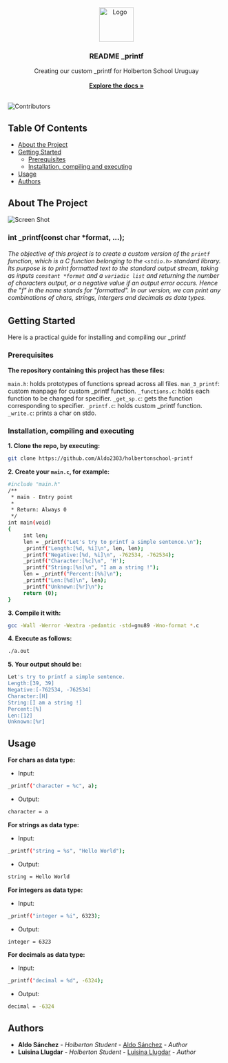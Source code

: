 <br/>
<p align="center">
  <a href="https://github.com/Aldo2303/holbertonschool-printf">
    <img src="https://blog.holbertonschool.com/wp-content/uploads/2020/04/unnamed-2.png" alt="Logo" width="80" height="80">
  </a>

  <h3 align="center">README _printf</h3>

  <p align="center">
    Creating our custom _printf for Holberton School Uruguay
    <br/>
    <br/>
    <a href="https://github.com/Aldo2303/holbertonschool-printf"><strong>Explore the docs »</strong></a>
    <br/>
    <br/>
  </p>
</p>

![Contributors](https://img.shields.io/github/contributors/Aldo2303/holbertonschool-printf?color=dark-green)

## Table Of Contents

* [About the Project](#about-the-project)
* [Getting Started](#getting-started)
  * [Prerequisites](#prerequisites)
  * [Installation, compiling and executing](#installation-compiling-and-executing)
* [Usage](#usage)
* [Authors](#authors)

## About The Project

![Screen Shot](https://upload.wikimedia.org/wikipedia/commons/6/64/Untitled-%E2%80%91-Made-with-FlexClip.gif)

### int _printf(const char *format, ...);
###### The objective of this project is to create a custom version of the ```printf``` function, which is a C function belonging to the ```<stdio.h>``` standard library. Its purpose is to print formatted text to the standard output stream, taking as inputs ```constant *format``` and a ```variadic list``` and returning the number of characters output, or a negative value if an output error occurs. Hence the "f" in the name stands for "formatted". In our version, we can print any combinations of chars, strings, intergers and decimals as data types.

## Getting Started

Here is a practical guide for installing and compiling our _printf

### Prerequisites

<b>The repository containing this project has these files:</b>

```main.h```: holds prototypes of functions spread across all files.
```man_3_printf```: custom manpage for custom _printf function.
```_functions.c```: holds each function to be changed for specifier.
```_get_sp.c```: gets the function corresponding to specifier.
```_printf.c```: holds custom _printf function.
```_write.c```: prints a char on stdo.

### Installation, compiling and executing

<b>1. Clone the repo, by executing: </b>
```sh
git clone https://github.com/Aldo2303/holbertonschool-printf
```
<b>2. Create your ```main.c```, for example: </b>
```sh
#include "main.h"
/**
 * main - Entry point
 *
 * Return: Always 0
 */
int main(void)
{
     int len;
     len = _printf("Let's try to printf a simple sentence.\n");
     _printf("Length:[%d, %i]\n", len, len);
     _printf("Negative:[%d, %i]\n", -762534, -762534);
     _printf("Character:[%c]\n", 'H');
     _printf("String:[%s]\n", "I am a string !");
     len = _printf("Percent:[%%]\n");
     _printf("Len:[%d]\n", len);
     _printf("Unknown:[%r]\n");
     return (0);
}
```
<b>3. Compile it with: </b>
```sh
gcc -Wall -Werror -Wextra -pedantic -std=gnu89 -Wno-format *.c
```
<b>4. Execute as follows: </b>
```sh
./a.out
```
<b>5. Your output should be:</b>
```sh
Let's try to printf a simple sentence.
Length:[39, 39]
Negative:[-762534, -762534]
Character:[H]
String:[I am a string !]
Percent:[%]
Len:[12]
Unknown:[%r]
```

## Usage

<b> For chars as data type: </b>
- Input:  
```sh
_printf("character = %c", a);
```
- Output:
```sh
character = a
```
<b> For strings as data type: </b>
- Input:  
```sh
_printf("string = %s", "Hello World");
```
- Output:
```sh
string = Hello World
```
<b> For integers as data type: </b>
- Input:  
```sh
_printf("integer = %i", 6323);
```
- Output:
```sh
integer = 6323
```
<b> For decimals as data type: </b>
- Input:  
```sh
_printf("decimal = %d", -6324);
```
- Output:
```sh
decimal = -6324
```


## Authors

* **Aldo Sánchez** - *Holberton Student* - [Aldo Sánchez](https://github.com/Aldo2303) - *Author*
* **Luisina Llugdar** - *Holberton Student* - [Luisina Llugdar](https://github.com/LuisinaLlugdar) - *Author*
